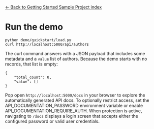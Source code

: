 [← Back to Getting Started Sample Project index](index.md)

# Run the demo
```
python demo/quickstart/load.py
curl http://localhost:5000/api/authors
```
The curl command answers with a JSON payload that includes some metadata and a `value` list of authors.
Because the demo starts with no records, that list is empty:
```
{
    "total_count": 0,
    "value": []
}
```
Pop open `http://localhost:5000/docs` in your browser to explore the automatically generated API docs.
To optionally restrict access, set the API_DOCUMENTATION_PASSWORD environment variable or enable
API_DOCUMENTATION_REQUIRE_AUTH. When protection is active, navigating to `/docs` displays a login
screen that accepts either the configured password or valid user credentials.

